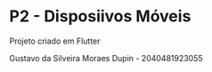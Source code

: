 # P2 - Disposiivos Móveis

Projeto criado em Flutter

Gustavo da Silveira Moraes Dupin - 2040481923055
